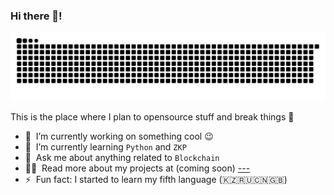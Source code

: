 ### Hi there 👋!
<picture>
  <source media="(prefers-color-scheme: dark)" srcset="https://raw.githubusercontent.com/DevJayson/DevJayson/output/github-contribution-grid-snake-dark.svg">
  <source media="(prefers-color-scheme: light)" srcset="https://raw.githubusercontent.com/DevJayson/DevJayson/output/github-contribution-grid-snake.svg">
  <img alt="github contribution grid snake animation" src="https://raw.githubusercontent.com/DevJayson/DevJayson/output/github-contribution-grid-snake.svg">
</picture>

This is the place where I plan to opensource stuff and break things :rofl:


- 🔭 &nbsp;I’m currently working on something cool :wink:
- 🌱 &nbsp;I’m currently learning `Python` and `ZKP`
- 💬 &nbsp;Ask me about anything related to `Blockchain`
- 👨‍💻 &nbsp;Read more about my projects at (coming soon) [---](https://github.com)
- ⚡ &nbsp;Fun fact: I started to learn my fifth language (🇰🇿🇷🇺🇨🇳🇬🇧)
